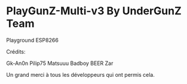 # PlayGunZ-Multi-v3 By UnderGunZ Team
Playground ESP8266


Crédits:

Gk-An0n
Pilip75
Matsuuu
Badboy
BEER
Zar

Un grand merci à tous les développeurs qui ont permis cela. 
